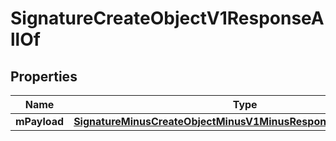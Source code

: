 
# SignatureCreateObjectV1ResponseAllOf

## Properties
Name | Type | Description | Notes
------------ | ------------- | ------------- | -------------
**mPayload** | [**SignatureMinusCreateObjectMinusV1MinusResponseMinusMPayload**](SignatureMinusCreateObjectMinusV1MinusResponseMinusMPayload.md) |  | 



